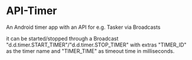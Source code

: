 # API-Timer
An Android timer app with an API for e.g. Tasker via Broadcasts

it can be started/stopped through a Broadcast "d.d.timer.START_TIMER"/"d.d.timer.STOP_TIMER"
with extras "TIMER_ID" as the timer name and "TIMER_TIME" as timeout time in milliseconds.
